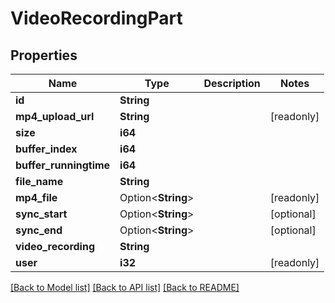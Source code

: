 # VideoRecordingPart

## Properties

Name | Type | Description | Notes
------------ | ------------- | ------------- | -------------
**id** | **String** |  | 
**mp4_upload_url** | **String** |  | [readonly]
**size** | **i64** |  | 
**buffer_index** | **i64** |  | 
**buffer_runningtime** | **i64** |  | 
**file_name** | **String** |  | 
**mp4_file** | Option<**String**> |  | [readonly]
**sync_start** | Option<**String**> |  | [optional]
**sync_end** | Option<**String**> |  | [optional]
**video_recording** | **String** |  | 
**user** | **i32** |  | [readonly]

[[Back to Model list]](../README.md#documentation-for-models) [[Back to API list]](../README.md#documentation-for-api-endpoints) [[Back to README]](../README.md)


